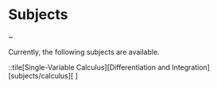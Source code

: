# Subjects

~

Currently, the following subjects are available.

::tile[Single-Variable Calculus][Differentiation and Integration][subjects/calculus][ ]